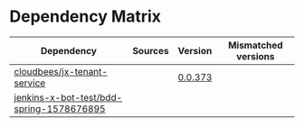 # Dependency Matrix

Dependency | Sources | Version | Mismatched versions
---------- | ------- | ------- | -------------------
[cloudbees/jx-tenant-service](https://github.com/cloudbees/jx-tenant-service) |  | [0.0.373](https://github.com/cloudbees/jx-tenant-service/releases/tag/v0.0.373) | 
[jenkins-x-bot-test/bdd-spring-1578676895](https://github.com/jenkins-x-bot-test/bdd-spring-1578676895.git) |  | []() | 
